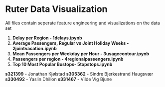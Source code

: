 # Ruter Data Visualization
All files contain seperate feature engineering and visualizations on the data set
1. **Delay per Region - 1delays.ipynb**
2. **Average Passengers, Regular vs Joint Holiday Weeks - 2jointvacation.ipynb**
3. **Mean Passengers per Weekday per Hour - 3usagecontour.ipynb**
4. **Passengers per region - 4regionalpassengers.ipynb**
5. **Top 10 Most Popular Bustops- 5topstops.ipynb**

**s321399** - Jonathan Kjølstad
**s305362** - Sindre Bjerkestrand Haugsvær
**s330492** - Yaslin Dhillon
**s331467** - Vilde Vig Bjune
